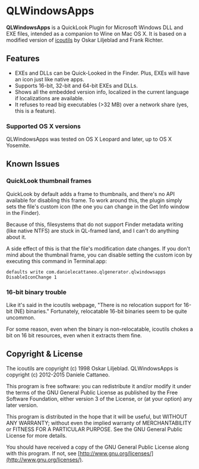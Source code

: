 QLWindowsApps
=============

**QLWindowsApps** is a QuickLook Plugin for Microsoft Windows DLL and EXE 
files, intended as a companion to Wine on Mac OS X. It is based on a modified
version of [icoutils](http://www.nongnu.org/icoutils/) by Oskar Liljeblad and
Frank Richter.


Features
--------

- EXEs and DLLs can be Quick-Looked in the Finder. Plus, EXEs will have an icon
  just like native apps.
- Supports 16-bit, 32-bit and 64-bit EXEs and DLLs.
- Shows all the embedded version info, localized in the current language if
  localizations are available.
- It refuses to read big executables (>32 MB) over a network share (yes, this
  is a feature).
  
### Supported OS X versions

QLWindowsApps was tested on OS X Leopard and later, up to OS X Yosemite.
  

Known Issues
------------

### QuickLook thumbnail frames

QuickLook by default adds a frame to thumbnails, and there's no API available
for disabling this frame. To work around this, the plugin simply sets the
file's custom icon (the one you can change in the Get Info window in the
Finder).

Because of this, filesystems that do not support Finder metadata writing
(like native NTFS) are stuck in QL-framed land, and I can't do anything about
it.

A side effect of this is that the file's modification date changes. If you
don't mind about the thumbnail frame, you can disable setting the custom
icon by executing this command in Terminal.app:

```Shell
defaults write com.danielecattaneo.qlgenerator.qlwindowsapps DisableIconChange 1
```

### 16-bit binary trouble

Like it's said in the icoutils webpage, "There is no relocation support for
16-bit (NE) binaries." Fortunately, relocatable 16-bit binaries seem to be
quite uncommon.

For some reason, even when the binary is non-relocatable, icoutils chokes a bit
on 16 bit resources, even when it extracts them fine.


Copyright & License
-------------------

The icoutils are copyright (c) 1998 Oskar Liljeblad.
QLWindowsApps is copyright (c) 2012-2015 Daniele Cattaneo.

This program is free software: you can redistribute it and/or modify it under
the terms of the GNU General Public License as published by the Free Software
Foundation, either version 3 of the License, or (at your option) any later
version.

This program is distributed in the hope that it will be useful, but WITHOUT ANY
WARRANTY; without even the implied warranty of MERCHANTABILITY or FITNESS FOR A
PARTICULAR PURPOSE.  See the GNU General Public License for more details.

You should have received a copy of the GNU General Public License along with
this program.  If not, see [http://www.gnu.org/licenses/](http://www.gnu.org/licenses/).


